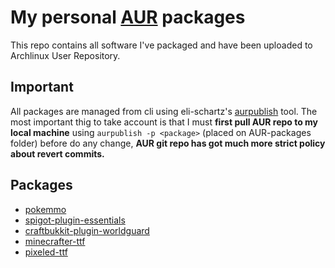 # My personal [AUR](https://aur.archlinux.org/) packages

This repo contains all software I've packaged and have been uploaded to Archlinux User Repository.

## Important

All packages are managed from cli using eli-schartz's [aurpublish](https://github.com/eli-schwartz/aurpublish) tool. The most important thig to take account is that I must **first pull AUR repo to my local machine** using `aurpublish -p <package>` (placed on AUR-packages folder) before do any change, **AUR git repo has got much more strict policy about revert commits.** 

## Packages

- [pokemmo](https://aur.archlinux.org/packages/pokemmo/)
- [spigot-plugin-essentials](https://aur.archlinux.org/packages/spigot-plugin-essentials/)
- [craftbukkit-plugin-worldguard](https://aur.archlinux.org/packages/craftbukkit-plugin-worldguard/)
- [minecrafter-ttf](https://aur.archlinux.org/packages/minecrafter-ttf/)
- [pixeled-ttf](https://aur.archlinux.org/packages/pixeled-ttf/)
